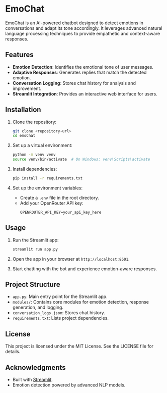 # EmoChat

EmoChat is an AI-powered chatbot designed to detect emotions in conversations and adapt its tone accordingly. It leverages advanced natural language processing techniques to provide empathetic and context-aware responses.

## Features
- **Emotion Detection**: Identifies the emotional tone of user messages.
- **Adaptive Responses**: Generates replies that match the detected emotion.
- **Conversation Logging**: Stores chat history for analysis and improvement.
- **Streamlit Integration**: Provides an interactive web interface for users.

## Installation

1. Clone the repository:
   ```bash
   git clone <repository-url>
   cd emoChat
   ```

2. Set up a virtual environment:
   ```bash
   python -m venv venv
   source venv/bin/activate  # On Windows: venv\Scripts\activate
   ```

3. Install dependencies:
   ```bash
   pip install -r requirements.txt
   ```

4. Set up the environment variables:
   - Create a `.env` file in the root directory.
   - Add your OpenRouter API key:
     ```
     OPENROUTER_API_KEY=your_api_key_here
     ```

## Usage

1. Run the Streamlit app:
   ```bash
   streamlit run app.py
   ```

2. Open the app in your browser at `http://localhost:8501`.

3. Start chatting with the bot and experience emotion-aware responses.

## Project Structure
- `app.py`: Main entry point for the Streamlit app.
- `modules/`: Contains core modules for emotion detection, response generation, and logging.
- `conversation_logs.json`: Stores chat history.
- `requirements.txt`: Lists project dependencies.

## License
This project is licensed under the MIT License. See the LICENSE file for details.

## Acknowledgments
- Built with [Streamlit](https://streamlit.io/).
- Emotion detection powered by advanced NLP models.
